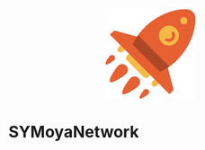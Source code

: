 <p align="center">
  <img height="160" src="https://raw.githubusercontent.com/Shannon-Yang/SYMoyaNetwork/main/Images/logo.png" />
</p>

# SYMoyaNetwork
